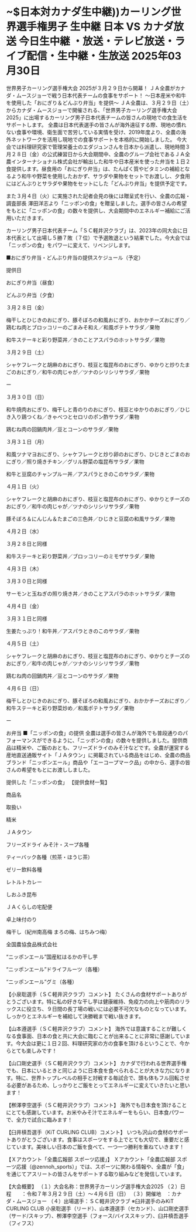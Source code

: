 # ~$日本対カナダ生中継))カーリング世界選手権男子 生中継 日本 VS カナダ放送 今日生中継 ・放送・テレビ放送・ライブ配信・生中継・生放送 2025年03月30日

世界男子カーリング選手権大会 2025が３月２９日から開幕！ ＪＡ全農がカナダ・ムースジョーで戦う日本代表チームの食事をサポート！ ～日本産米や和牛を使用した「おにぎり＆どんぶり弁当」を提供～
ＪＡ全農は、３月２９日（土）からカナダ・ムースジョーで開催される、「世界男子カーリング選手権大会2025」に出場するカーリング男子日本代表チームの皆さんの現地での食生活をサポートします。
全農は日本代表選手の皆さんが海外遠征する際、現地の慣れない食事や環境、衛生面で苦労している実情を受け、2019年度より、全農の海外ネットワークを活用し現地での食事サポートを本格的に開始しました。
今大会では料理研究家で管理栄養士のエダジュンさんを日本から派遣し、現地時間３月２８日（金）の公式練習日から大会期間中、全農のグループ会社であるＪＡ全農インターナショナル株式会社が輸出した和牛や日本産米を使った弁当を１日２食提供します。昼食用の「おにぎり弁当」は、たんぱく質やビタミンの補給となるよう和牛や野菜を使用したおかず、サラダや果物をセットでお渡しし、夕食用にはどんぶりとサラダや果物をセットにした「どんぶり弁当」を提供予定です。

また３月４日（火）に実施された記者会見の後には贈呈式を行い、全農の広報・調査部長 澤田洋志より「ニッポンの食」を贈呈しました。選手の皆さんの希望をもとに「ニッポンの食」の数々を提供し、大会期間中のエネルギー補給にご活用いただきます。

カーリング男子日本代表チーム「ＳＣ軽井沢クラブ」は、2023年の同大会に日本代表として出場し５勝７敗（７位）で予選敗退という結果でした。今大会では「ニッポンの食」をパワーに変えて、リベンジします。

■おにぎり弁当・どんぶり弁当の提供スケジュール（予定）

提供日

おにぎり弁当（昼食）

どんぶり弁当（夕食）

３月２８日（金）

梅干しとひじきのおにぎり、豚そぼろの和風おにぎり、おかかチーズおにぎり／鶏むね肉とブロッコリーのごまみそ和え／和風ポテトサラダ／果物

和牛ステーキと彩り野菜丼／きのことアスパラのホットサラダ／果物

３月２９日（土）

シャケフレークと胡麻のおにぎり、枝豆と塩昆布のおにぎり、ゆかりと炒りたまごのおにぎり／和牛の肉じゃが／ツナのシリシリサラダ／果物

ー

３月３０日（日）

和牛焼肉おにぎり、梅干しと青のりのおにぎり、枝豆とゆかりのおにぎり／ひじき入り鶏つくね／きゃべつとセロリのポン酢サラダ／果物

鶏むね肉の回鍋肉丼／豆とコーンのサラダ／果物

３月３１日（月）

和風ツナマヨおにぎり、シャケフレークと炒り卵のおにぎり、ひじきとごまのおにぎり／照り焼きチキン／グリル野菜の塩昆布サラダ／果物

和牛と豆腐のチャンプルー丼／アスパラときのこのサラダ／果物

４月１日（火）

シャケフレークと胡麻のおにぎり、枝豆と塩昆布のおにぎり、ゆかりとチーズのおにぎり／和牛の肉じゃが／ツナのシリシリサラダ／果物

豚そぼろ＆にんじん＆たまごの三色丼／ひじきと豆腐の和風サラダ／果物

４月２日（水）

３月２８日と同様

和牛ステーキと彩り野菜丼／ブロッコリーのミモザサラダ／果物

４月３日（木）

３月３０日と同様

サーモンと玉ねぎの照り焼き丼／きのことアスパラのホットサラダ／果物

４月４日（金）

３月３１日と同様

生姜たっぷり！和牛丼／アスパラときのこのサラダ／果物

４月５日（土）

シャケフレークと胡麻のおにぎり、枝豆と塩昆布のおにぎり、ゆかりとチーズのおにぎり／和牛の肉じゃが／ツナのシリシリサラダ／果物

鶏むね肉の回鍋肉丼／豆とコーンのサラダ／果物

４月６日（日）

梅干しとひじきのおにぎり、豚そぼろの和風おにぎり、おかかチーズおにぎり／和牛ステーキと彩り野菜炒め／和風ポテトサラダ／果物

ー

お弁当
■「ニッポンの食」の提供
全農は選手の皆さんが海外でも普段通りのパフォーマンスができるように、「ニッポンの食」の数々を提供しました。提供商品は精米や、ご飯のおとも、フリーズドライのみそ汁などです。全農が運営する産地直送通販サイト「ＪＡタウン」に掲載されている商品をはじめ、全農の商品ブランド「ニッポンエール」商品や「エーコープマーク品」の中から、選手の皆さんの希望をもとにお渡ししました。

提供した「ニッポンの食」
【提供食材一覧】

商品名

取扱い

精米

ＪＡタウン

フリーズドライ みそ汁・スープ各種

ティーバック各種（煎茶・ほうじ茶）

ゼリー飲料各種

レトルトカレー

しおふき昆布　

ＪＡくらしの宅配便

卓上味付のり

梅干し（紀州南高梅 まろの梅、はちみつ梅）

全国農協食品株式会社

“ニッポンエール”国産紅はるかの干し芋

“ニッポンエール”ドライフルーツ（各種）

“ニッポンエール”グミ（各種）



【小泉聡選手（ＳＣ軽井沢クラブ）コメント】
たくさんの食材サポートありがとうございます。特に私の好きな干し芋は健康維持、免疫力の向上や筋肉のリラックスに役立ち、９日間の長丁場の戦いには必要不可欠なものとなっています。しっかりとエネルギーを補給して決勝戦まで戦い抜きます。

【山本遵選手（ＳＣ軽井沢クラブ）コメント】
海外では意識することが難しくなる食事面、日本の食と共に大会に臨むことが出来ることに非常に感謝しています。今大会は更に１日２回、料理研究家の方の食事を頂けるということで、今からとても楽しみです！

【山口剛史選手（ＳＣ軽井沢クラブ）コメント】
カナダで行われる世界選手権でも、日本にいるときと同じように日本食を食べられることが大きな力になります。特に、世界トップレベルの相手と対戦する毎試合で、頭も体もフル回転させる必要があるため、しっかりとご飯をとってエネルギーに変えていきたいと思います！

【栁澤李空選手（ＳＣ軽井沢クラブ）コメント】
海外でも日本食を頂けることにとても感謝しています。お米やみそ汁でエネルギーをもらい、日本食パワーで、全力で試合に臨みます！

【臼井槙吾選手（KiT CURLING CLUB）コメント】
いつも沢山の食材のサポートありがとうございます。食事はスポーツをする上でとても大切で、重要だと感じています。美味しい日本のご飯を食べて、一つ一つ勝利を重ねていきます！


【Ｘアカウント「全農広報部 スポーツ応援」】
Ｘアカウント「全農広報部 スポーツ応援（@zennoh_sports）」では、スポーツに関わる情報や、全農が「食」を通じてアスリートの皆さんをサポートする取り組みなどを発信しています。


【大会概要】
（１）大会名称：世界男子カーリング選手権大会2025
（２）日程　　：令和７年３月２９日（土）～４月６日（日）
（３）開催地　：カナダ・ムースジョー
（４）出場選手：ＳＣ軽井沢クラブ ※臼井選手のみKiT CURLING CLUB
小泉聡選手（リード）、山本遵選手（セカンド）、山口剛史選手（サード/スキップ）、栁澤李空選手（フォース/バイススキップ）、臼井槙吾選手（フィフス）